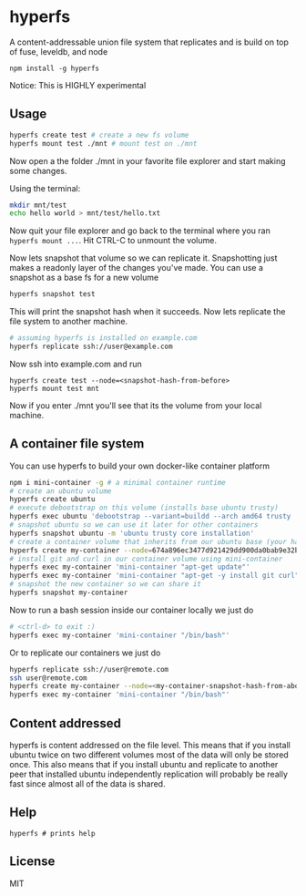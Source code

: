 # hyperfs

A content-addressable union file system that replicates and is build on top of fuse, leveldb, and node

```
npm install -g hyperfs
```

Notice: This is HIGHLY experimental

## Usage

``` sh
hyperfs create test # create a new fs volume
hyperfs mount test ./mnt # mount test on ./mnt
```

Now open a the folder ./mnt in your favorite file explorer and start making some changes.

Using the terminal:

``` sh
mkdir mnt/test
echo hello world > mnt/test/hello.txt
```

Now quit your file explorer and go back to the terminal where you ran `hyperfs mount ...`.
Hit CTRL-C to unmount the volume.

Now lets snapshot that volume so we can replicate it. Snapshotting just makes a readonly layer
of the changes you've made. You can use a snapshot as a base fs for a new volume

``` sh
hyperfs snapshot test
```

This will print the snapshot hash when it succeeds.
Now lets replicate the file system to another machine.

``` sh
# assuming hyperfs is installed on example.com
hyperfs replicate ssh://user@example.com
```

Now ssh into example.com and run

```
hyperfs create test --node=<snapshot-hash-from-before>
hyperfs mount test mnt
```

Now if you enter ./mnt you'll see that its the volume from your local machine.

## A container file system

You can use hyperfs to build your own docker-like container platform

``` sh
npm i mini-container -g # a minimal container runtime
# create an ubuntu volume
hyperfs create ubuntu
# execute debootstrap on this volume (installs base ubuntu trusty)
hyperfs exec ubuntu 'debootstrap --variant=buildd --arch amd64 trusty . http://archive.ubuntu.com/ubuntu/'
# snapshot ubuntu so we can use it later for other containers
hyperfs snapshot ubuntu -m 'ubuntu trusty core installation'
# create a container volume that inherits from our ubuntu base (your hash might be different)
hyperfs create my-container --node=674a896ec3477d921429dd900da0bab9e32b23aa7f8509c82f1d8b39f42678fe
# install git and curl in our container volume using mini-container
hyperfs exec my-container 'mini-container "apt-get update"'
hyperfs exec my-container 'mini-container "apt-get -y install git curl"'
# snapshot the new container so we can share it
hyperfs snapshot my-container
```

Now to run a bash session inside our container locally we just do

``` sh
# <ctrl-d> to exit :)
hyperfs exec my-container 'mini-container "/bin/bash"'
```

Or to replicate our containers we just do

``` sh
hyperfs replicate ssh://user@remote.com
ssh user@remote.com
hyperfs create my-container --node=<my-container-snapshot-hash-from-above>
hyperfs exec my-container 'mini-container "/bin/bash"'
```

## Content addressed

hyperfs is content addressed on the file level. This means that if you install ubuntu
twice on two different volumes most of the data will only be stored once. This also means
that if you install ubuntu and replicate to another peer that installed ubuntu independently
replication will probably be really fast since almost all of the data is shared.

## Help

```
hyperfs # prints help
```

## License

MIT
